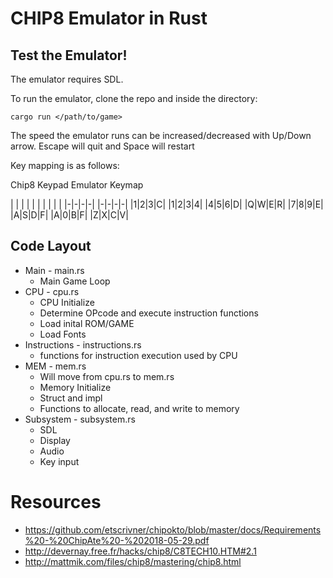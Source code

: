 # CHIP8 Emulator in Rust

## Test the Emulator!

The emulator requires SDL.



To run the emulator, clone the repo and inside the directory:
```
cargo run </path/to/game>
```

The speed the emulator runs can be increased/decreased with Up/Down arrow.
Escape will quit and Space will restart

Key mapping is as follows:

Chip8 Keypad    Emulator Keymap


| | | | |       | | | | |
|-|-|-|-|       |-|-|-|-|
|1|2|3|C|       |1|2|3|4|
|4|5|6|D|       |Q|W|E|R|
|7|8|9|E|       |A|S|D|F|
|A|0|B|F|       |Z|X|C|V|       
                      
                      
                      
                      
                      



## Code Layout
- Main - main.rs
  - Main Game Loop
- CPU - cpu.rs
  - CPU Initialize
  - Determine OPcode and execute instruction functions
  - Load inital ROM/GAME
  - Load Fonts
- Instructions - instructions.rs
  - functions for instruction execution used by CPU
- MEM - mem.rs
  - Will move from cpu.rs to mem.rs
  - Memory Initialize
  - Struct and impl 
  - Functions to allocate, read, and write to memory
- Subsystem - subsystem.rs
  - SDL
  - Display
  - Audio
  - Key input






# Resources
- https://github.com/etscrivner/chipokto/blob/master/docs/Requirements%20-%20ChipAte%20-%202018-05-29.pdf
- http://devernay.free.fr/hacks/chip8/C8TECH10.HTM#2.1
- http://mattmik.com/files/chip8/mastering/chip8.html